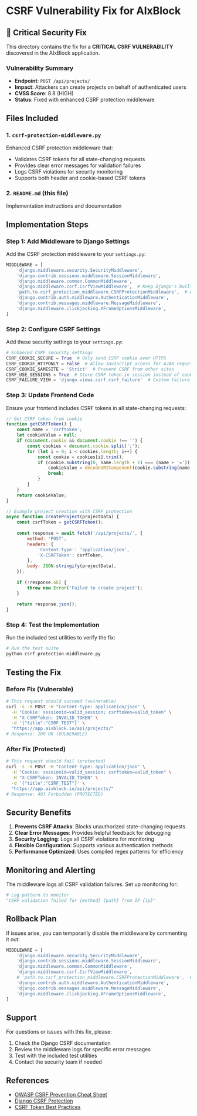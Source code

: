 # CSRF Vulnerability Fix for AIxBlock

## 🚨 Critical Security Fix

This directory contains the fix for a **CRITICAL CSRF VULNERABILITY** discovered in the AIxBlock application.

### Vulnerability Summary
- **Endpoint**: `POST /api/projects/`
- **Impact**: Attackers can create projects on behalf of authenticated users
- **CVSS Score**: 8.8 (HIGH)
- **Status**: Fixed with enhanced CSRF protection middleware

## Files Included

### 1. `csrf-protection-middleware.py`
Enhanced CSRF protection middleware that:
- Validates CSRF tokens for all state-changing requests
- Provides clear error messages for validation failures
- Logs CSRF violations for security monitoring
- Supports both header and cookie-based CSRF tokens

### 2. `README.md` (this file)
Implementation instructions and documentation

## Implementation Steps

### Step 1: Add Middleware to Django Settings

Add the CSRF protection middleware to your `settings.py`:

```python
MIDDLEWARE = [
    'django.middleware.security.SecurityMiddleware',
    'django.contrib.sessions.middleware.SessionMiddleware',
    'django.middleware.common.CommonMiddleware',
    'django.middleware.csrf.CsrfViewMiddleware',  # Keep Django's built-in CSRF
    'path.to.csrf_protection_middleware.CSRFProtectionMiddleware',  # Add our enhanced middleware
    'django.contrib.auth.middleware.AuthenticationMiddleware',
    'django.contrib.messages.middleware.MessageMiddleware',
    'django.middleware.clickjacking.XFrameOptionsMiddleware',
]
```

### Step 2: Configure CSRF Settings

Add these security settings to your `settings.py`:

```python
# Enhanced CSRF security settings
CSRF_COOKIE_SECURE = True  # Only send CSRF cookie over HTTPS
CSRF_COOKIE_HTTPONLY = False  # Allow JavaScript access for AJAX requests
CSRF_COOKIE_SAMESITE = 'Strict'  # Prevent CSRF from other sites
CSRF_USE_SESSIONS = True  # Store CSRF token in session instead of cookie
CSRF_FAILURE_VIEW = 'django.views.csrf.csrf_failure'  # Custom failure view
```

### Step 3: Update Frontend Code

Ensure your frontend includes CSRF tokens in all state-changing requests:

```javascript
// Get CSRF token from cookie
function getCSRFToken() {
    const name = 'csrftoken';
    let cookieValue = null;
    if (document.cookie && document.cookie !== '') {
        const cookies = document.cookie.split(';');
        for (let i = 0; i < cookies.length; i++) {
            const cookie = cookies[i].trim();
            if (cookie.substring(0, name.length + 1) === (name + '=')) {
                cookieValue = decodeURIComponent(cookie.substring(name.length + 1));
                break;
            }
        }
    }
    return cookieValue;
}

// Example project creation with CSRF protection
async function createProject(projectData) {
    const csrfToken = getCSRFToken();
    
    const response = await fetch('/api/projects/', {
        method: 'POST',
        headers: {
            'Content-Type': 'application/json',
            'X-CSRFToken': csrfToken,
        },
        body: JSON.stringify(projectData),
    });
    
    if (!response.ok) {
        throw new Error('Failed to create project');
    }
    
    return response.json();
}
```

### Step 4: Test the Implementation

Run the included test utilities to verify the fix:

```python
# Run the test suite
python csrf-protection-middleware.py
```

## Testing the Fix

### Before Fix (Vulnerable)
```bash
# This request should succeed (vulnerable)
curl -s -X POST -H "Content-Type: application/json" \
  -H "Cookie: sessionid=valid_session; csrftoken=valid_token" \
  -H "X-CSRFToken: INVALID_TOKEN" \
  -d '{"title":"CSRF_TEST"}' \
  "https://app.aixblock.io/api/projects/"
# Response: 200 OK (VULNERABLE)
```

### After Fix (Protected)
```bash
# This request should fail (protected)
curl -s -X POST -H "Content-Type: application/json" \
  -H "Cookie: sessionid=valid_session; csrftoken=valid_token" \
  -H "X-CSRFToken: INVALID_TOKEN" \
  -d '{"title":"CSRF_TEST"}' \
  "https://app.aixblock.io/api/projects/"
# Response: 403 Forbidden (PROTECTED)
```

## Security Benefits

1. **Prevents CSRF Attacks**: Blocks unauthorized state-changing requests
2. **Clear Error Messages**: Provides helpful feedback for debugging
3. **Security Logging**: Logs all CSRF violations for monitoring
4. **Flexible Configuration**: Supports various authentication methods
5. **Performance Optimized**: Uses compiled regex patterns for efficiency

## Monitoring and Alerting

The middleware logs all CSRF validation failures. Set up monitoring for:

```python
# Log pattern to monitor
"CSRF validation failed for {method} {path} from IP {ip}"
```

## Rollback Plan

If issues arise, you can temporarily disable the middleware by commenting it out:

```python
MIDDLEWARE = [
    'django.middleware.security.SecurityMiddleware',
    'django.contrib.sessions.middleware.SessionMiddleware',
    'django.middleware.common.CommonMiddleware',
    'django.middleware.csrf.CsrfViewMiddleware',
    # 'path.to.csrf_protection_middleware.CSRFProtectionMiddleware',  # Temporarily disabled
    'django.contrib.auth.middleware.AuthenticationMiddleware',
    'django.contrib.messages.middleware.MessageMiddleware',
    'django.middleware.clickjacking.XFrameOptionsMiddleware',
]
```

## Support

For questions or issues with this fix, please:
1. Check the Django CSRF documentation
2. Review the middleware logs for specific error messages
3. Test with the included test utilities
4. Contact the security team if needed

## References

- [OWASP CSRF Prevention Cheat Sheet](https://cheatsheetseries.owasp.org/cheatsheets/Cross-Site_Request_Forgery_Prevention_Cheat_Sheet.html)
- [Django CSRF Protection](https://docs.djangoproject.com/en/stable/ref/csrf/)
- [CSRF Token Best Practices](https://owasp.org/www-community/attacks/csrf) 